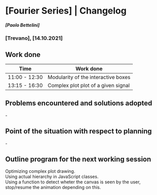 # [Fourier Series] | Changelog
##### [Paolo Bettelini]
### [Trevano], [14.10.2021]

## Work done

|     Time      |            Work done                     |
|---------------|------------------------------------------|
| 11:00 - 12:30 | Modularity of the interactive boxes      |
| 13:15 - 16:30 | Complex plot plot of a given signal             |

## Problems encountered and solutions adopted

\-

## Point of the situation with respect to planning

\-

## Outline program for the next working session

Optimizing complex plot drawing. <br>
Using actual hierarchy in JavaScript classes. <br>
Using a function to detect wheter the canvas is seen by the user, <br>
stop/resume the animation depending on this.